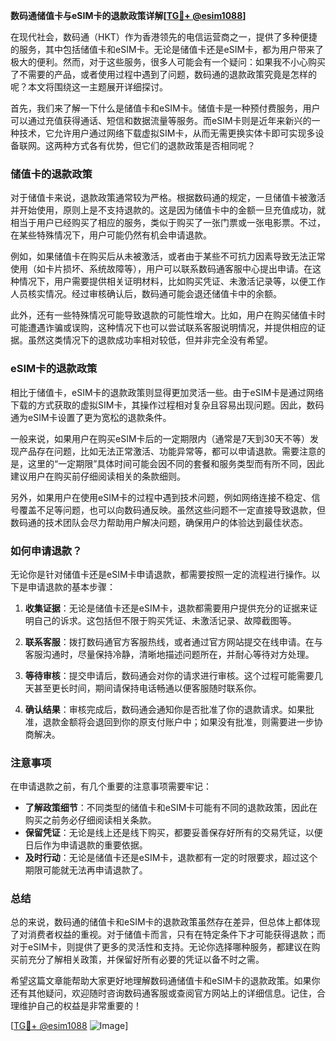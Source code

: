 **数码通储值卡与eSIM卡的退款政策详解[[TG💪+ @esim1088](https://t.me/s/esim1088)]**

在现代社会，数码通（HKT）作为香港领先的电信运营商之一，提供了多种便捷的服务，其中包括储值卡和eSIM卡。无论是储值卡还是eSIM卡，都为用户带来了极大的便利。然而，对于这些服务，很多人可能会有一个疑问：如果我不小心购买了不需要的产品，或者使用过程中遇到了问题，数码通的退款政策究竟是怎样的呢？本文将围绕这一主题展开详细探讨。

首先，我们来了解一下什么是储值卡和eSIM卡。储值卡是一种预付费服务，用户可以通过充值获得通话、短信和数据流量等服务。而eSIM卡则是近年来新兴的一种技术，它允许用户通过网络下载虚拟SIM卡，从而无需更换实体卡即可实现多设备联网。这两种方式各有优势，但它们的退款政策是否相同呢？

### 储值卡的退款政策

对于储值卡来说，退款政策通常较为严格。根据数码通的规定，一旦储值卡被激活并开始使用，原则上是不支持退款的。这是因为储值卡中的金额一旦充值成功，就相当于用户已经购买了相应的服务，类似于购买了一张门票或一张电影票。不过，在某些特殊情况下，用户可能仍然有机会申请退款。

例如，如果储值卡在购买后从未被激活，或者由于某些不可抗力因素导致无法正常使用（如卡片损坏、系统故障等），用户可以联系数码通客服中心提出申请。在这种情况下，用户需要提供相关证明材料，比如购买凭证、未激活记录等，以便工作人员核实情况。经过审核确认后，数码通可能会退还储值卡中的余额。

此外，还有一些特殊情况可能导致退款的可能性增大。比如，用户在购买储值卡时可能遭遇诈骗或误购，这种情况下也可以尝试联系客服说明情况，并提供相应的证据。虽然这类情况下的退款成功率相对较低，但并非完全没有希望。

### eSIM卡的退款政策

相比于储值卡，eSIM卡的退款政策则显得更加灵活一些。由于eSIM卡是通过网络下载的方式获取的虚拟SIM卡，其操作过程相对复杂且容易出现问题。因此，数码通为eSIM卡设置了更为宽松的退款条件。

一般来说，如果用户在购买eSIM卡后的一定期限内（通常是7天到30天不等）发现产品存在问题，比如无法正常激活、功能异常等，都可以申请退款。需要注意的是，这里的“一定期限”具体时间可能会因不同的套餐和服务类型而有所不同，因此建议用户在购买前仔细阅读相关的条款细则。

另外，如果用户在使用eSIM卡的过程中遇到技术问题，例如网络连接不稳定、信号覆盖不足等问题，也可以向数码通反映。虽然这些问题不一定直接导致退款，但数码通的技术团队会尽力帮助用户解决问题，确保用户的体验达到最佳状态。

### 如何申请退款？

无论你是针对储值卡还是eSIM卡申请退款，都需要按照一定的流程进行操作。以下是申请退款的基本步骤：

1. **收集证据**：无论是储值卡还是eSIM卡，退款都需要用户提供充分的证据来证明自己的诉求。这包括但不限于购买凭证、未激活记录、故障截图等。
   
2. **联系客服**：拨打数码通官方客服热线，或者通过官方网站提交在线申请。在与客服沟通时，尽量保持冷静，清晰地描述问题所在，并耐心等待对方处理。

3. **等待审核**：提交申请后，数码通会对你的请求进行审核。这个过程可能需要几天甚至更长时间，期间请保持电话畅通以便客服随时联系你。

4. **确认结果**：审核完成后，数码通会通知你是否批准了你的退款请求。如果批准，退款金额将会退回到你的原支付账户中；如果没有批准，则需要进一步协商解决。

### 注意事项

在申请退款之前，有几个重要的注意事项需要牢记：

- **了解政策细节**：不同类型的储值卡和eSIM卡可能有不同的退款政策，因此在购买之前务必仔细阅读相关条款。
- **保留凭证**：无论是线上还是线下购买，都要妥善保存好所有的交易凭证，以便日后作为申请退款的重要依据。
- **及时行动**：无论是储值卡还是eSIM卡，退款都有一定的时限要求，超过这个期限可能就无法再申请退款了。

### 总结

总的来说，数码通的储值卡和eSIM卡的退款政策虽然存在差异，但总体上都体现了对消费者权益的重视。对于储值卡而言，只有在特定条件下才可能获得退款；而对于eSIM卡，则提供了更多的灵活性和支持。无论你选择哪种服务，都建议在购买前充分了解相关政策，并保留好所有必要的凭证以备不时之需。

希望这篇文章能帮助大家更好地理解数码通储值卡和eSIM卡的退款政策。如果你还有其他疑问，欢迎随时咨询数码通客服或查阅官方网站上的详细信息。记住，合理维护自己的权益是非常重要的！

[[TG💪+ @esim1088](https://t.me/s/esim1088) ![Image](https://i.postimg.cc/4NQfJmqS/Snipaste-2025-05-13-00-14-12.png)]